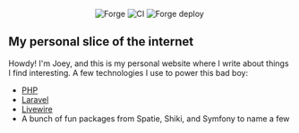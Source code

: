 <p align="center">
<img src="https://img.shields.io/endpoint?url=https%3A%2F%2Fforge.laravel.com%2Fsite-badges%2F7bf35f99-5450-4ebf-924f-54790a60f0ac%3Fdate%3D1%26commit%3D1&style=flat" alt="Forge">
<img src="https://github.com/JoeyMckenzie/joeymckenzie.tech/actions/workflows/ci.yml/badge.svg" alt="CI">
<img src="https://github.com/JoeyMckenzie/joeymckenzie.tech/actions/workflows/deploy.yml/badge.svg" alt="Forge deploy">
</p>

## My personal slice of the internet

Howdy! I'm Joey, and this is my personal website where I write about things I find interesting. A few technologies
I use to power this bad boy:

- [PHP](https://php.net)
- [Laravel](https://laravel.com)
- [Livewire](https://livewire.laravel.com)
- A bunch of fun packages from Spatie, Shiki, and Symfony to name a few
